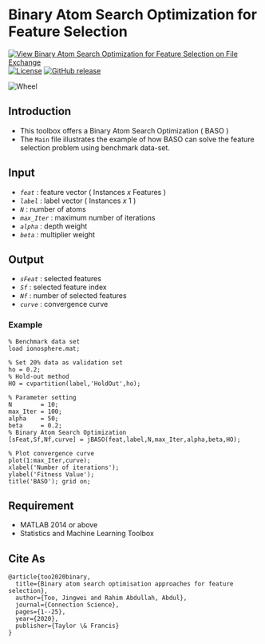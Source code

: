 # Binary Atom Search Optimization for Feature Selection

[![View Binary Atom Search Optimization for Feature Selection on File Exchange](https://www.mathworks.com/matlabcentral/images/matlab-file-exchange.svg)](https://www.mathworks.com/matlabcentral/fileexchange/78531-binary-atom-search-optimization-for-feature-selection)
[![License](https://img.shields.io/badge/license-BSD_3-blue.svg)](https://github.com/JingweiToo/Machine-Learning-Toolbox/blob/master/LICENSE)
[![GitHub release](https://img.shields.io/badge/release-1.3-blue.svg)](https://github.com/JingweiToo/Machine-Learning-Toolbox)

![Wheel](https://www.mathworks.com/matlabcentral/mlc-downloads/downloads/797de05c-9609-4d7a-9746-a459cbcd44aa/58c7f789-a9d7-458b-9ee0-e62af4c9ed18/images/1595483603.JPG)


## Introduction
* This toolbox offers a Binary Atom Search Optimization ( BASO )  
* The `Main` file illustrates the example of how BASO can solve the feature selection problem using benchmark data-set. 


## Input
* *`feat`*     : feature vector ( Instances *x* Features )
* *`label`*    : label vector ( Instances *x* 1 )
* *`N`*        : number of atoms
* *`max_Iter`* : maximum number of iterations
* *`alpha`*    : depth weight
* *`beta`*     : multiplier weight


## Output
* *`sFeat`*    : selected features
* *`Sf`*       : selected feature index
* *`Nf`*       : number of selected features
* *`curve`*    : convergence curve


### Example
```code
% Benchmark data set 
load ionosphere.mat;  

% Set 20% data as validation set
ho = 0.2; 
% Hold-out method
HO = cvpartition(label,'HoldOut',ho);

% Parameter setting
N        = 10; 
max_Iter = 100; 
alpha    = 50; 
beta     = 0.2; 
% Binary Atom Search Optimization
[sFeat,Sf,Nf,curve] = jBASO(feat,label,N,max_Iter,alpha,beta,HO);

% Plot convergence curve
plot(1:max_Iter,curve); 
xlabel('Number of iterations');
ylabel('Fitness Value'); 
title('BASO'); grid on;
```


## Requirement
* MATLAB 2014 or above
* Statistics and Machine Learning Toolbox


## Cite As
```code
@article{too2020binary,
  title={Binary atom search optimisation approaches for feature selection},
  author={Too, Jingwei and Rahim Abdullah, Abdul},
  journal={Connection Science},
  pages={1--25},
  year={2020},
  publisher={Taylor \& Francis}
}
```

